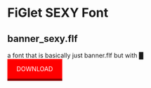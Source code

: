# FiGlet SEXY Font
## banner_sexy.flf

a font that is basically just banner.flf but with █

<a href="./banner_sexy.flf" style="background-color: red; box-shadow: 0 5px 0 darkred; color: white; padding: 1em 1.5em; position: relative; text-decoration: none; text-transform: uppercase;">Download</a>

